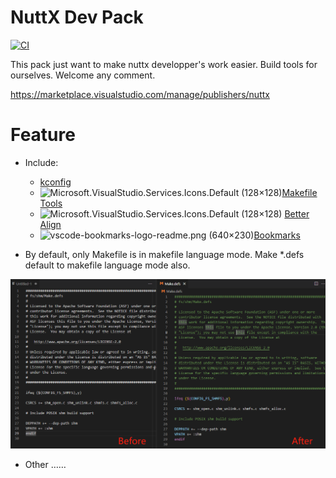 # NuttX Dev Pack

[![CI](https://github.com/rwb-nuttx/vsce_nuttx_dev_pack/actions/workflows/publish.yml/badge.svg)](https://github.com/rwb-nuttx/vsce_nuttx_dev_pack/actions/workflows/publish.yml) 

This pack just want to make nuttx developper's work easier. Build tools for ourselves. Welcome any comment.

https://marketplace.visualstudio.com/manage/publishers/nuttx


# Feature


- Include: 
  - [kconfig](https://marketplace.visualstudio.com/items?itemName=luveti.kconfig) 
  - ![Microsoft.VisualStudio.Services.Icons.Default (128×128)](https://ms-vscode.gallerycdn.vsassets.io/extensions/ms-vscode/makefile-tools/0.6.0/1661545673702/Microsoft.VisualStudio.Services.Icons.Default)[Makefile Tools](https://marketplace.visualstudio.com/items?itemName=ms-vscode.makefile-tools)  
  - ![Microsoft.VisualStudio.Services.Icons.Default (128×128)](https://chouzz.gallerycdn.vsassets.io/extensions/chouzz/vscode-better-align/1.4.1/1675781516280/Microsoft.VisualStudio.Services.Icons.Default) [Better Align](https://marketplace.visualstudio.com/items?itemName=Chouzz.vscode-better-align) 
  - ![vscode-bookmarks-logo-readme.png (640×230)](https://raw.githubusercontent.com/alefragnani/vscode-bookmarks/master/images/vscode-bookmarks-logo-readme.png)[Bookmarks](https://marketplace.visualstudio.com/items?itemName=alefragnani.bookmarks) 

- By default, only Makefile is in makefile language mode. Make *.defs default to makefile language mode also.

![](doc/Makefile.png)

- Other ……